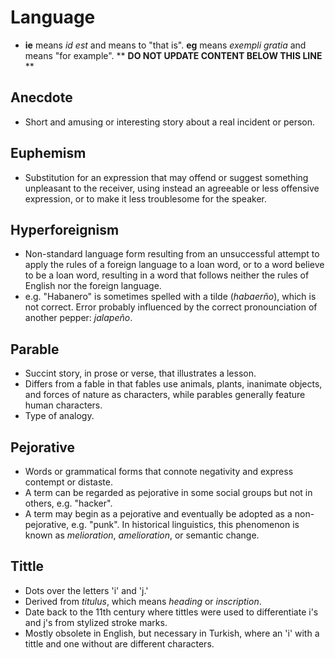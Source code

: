 Language
========

* **ie** means _id est_ and means to "that is". **eg** means _exempli gratia_ and means "for example".
** **DO NOT UPDATE CONTENT BELOW THIS LINE** **

Anecdote
--------

* Short and amusing or interesting story about a real incident or person.

Euphemism
---------

* Substitution for an expression that may offend or suggest something unpleasant to the receiver, using instead an agreeable or less offensive expression, or to make it less troublesome for the speaker.

Hyperforeignism
---------------

* Non-standard language form resulting from an unsuccessful attempt to apply the rules of a foreign language to a loan word, or to a word believe to be a loan word, resulting in a word that follows neither the rules of English nor the foreign language.
* e.g. "Habanero" is sometimes spelled with a tilde (_habaerño_), which is not correct. Error probably influenced by the correct pronounciation of another pepper: _jalapeño_.

Parable
-------

* Succint story, in prose or verse, that illustrates a lesson.
* Differs from a fable in that fables use animals, plants, inanimate objects, and forces of nature as characters, while parables generally feature human characters.
* Type of analogy.

Pejorative
----------

* Words or grammatical forms that connote negativity and express contempt or distaste.
* A term can be regarded as pejorative in some social groups but not in others, e.g. "hacker".
* A term may begin as a pejorative and eventually be adopted as a non-pejorative, e.g. "punk". In historical linguistics, this phenomenon is known as _melioration_, _amelioration_, or semantic change.

Tittle
------

* Dots over the letters 'i' and 'j.'
* Derived from _titulus_, which means _heading_ or _inscription_.
* Date back to the 11th century where tittles were used to differentiate i's and j's from stylized stroke marks.
* Mostly obsolete in English, but necessary in Turkish, where an 'i' with a tittle and one without are different characters.

